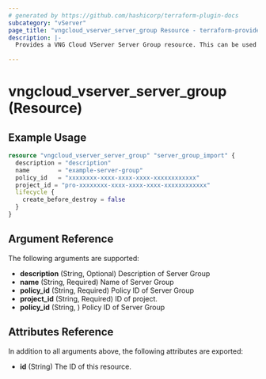 ```yaml
---
# generated by https://github.com/hashicorp/terraform-plugin-docs
subcategory: "vServer"
page_title: "vngcloud_vserver_server_group Resource - terraform-provider-vngcloud"
description: |- 
  Provides a VNG Cloud VServer Server Group resource. This can be used to import create, modify, and delete.
  
---
```


# vngcloud_vserver_server_group (Resource)



## Example Usage

```terraform
resource "vngcloud_vserver_server_group" "server_group_import" {
  description = "description"
  name        = "example-server-group"
  policy_id   = "xxxxxxxx-xxxx-xxxx-xxxx-xxxxxxxxxxxx"
  project_id = "pro-xxxxxxxx-xxxx-xxxx-xxxx-xxxxxxxxxxxx"
  lifecycle {
    create_before_destroy = false
  }
}
```
## Argument Reference

The following arguments are supported:

- **description** (String, Optional) Description of Server Group
- **name** (String, Required) Name of Server Group
- **policy_id** (String, Required) Policy ID of Server Group
- **project_id** (String, Required) ID of project.
- **policy_id** (String, ) Policy ID of Server Group

## Attributes Reference

In addition to all arguments above, the following attributes are exported:

- **id** (String) The ID of this resource.


